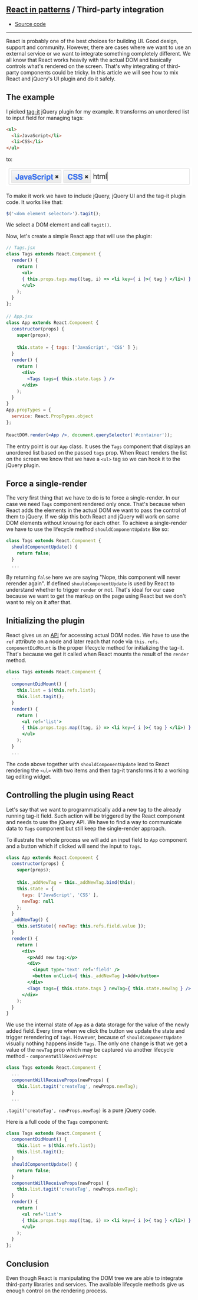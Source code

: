 ## [React in patterns](../../README.md) / Third-party integration

* [Source code](https://github.com/krasimir/react-in-patterns/tree/master/patterns/third-party/src)

---

React is probably one of the best choices for building UI. Good design, support and community. However, there are cases where we want to use an external service or we want to integrate something completely different. We all know that React works heavily with the actual DOM and basically controls what's rendered on the screen. That's why integrating of third-party components could be tricky. In this article we will see how to mix React and jQuery's UI plugin and do it safely.

## The example

I picked [tag-it](https://github.com/aehlke/tag-it) jQuery plugin for my example. It transforms an unordered list to input field for managing tags:

```html
<ul>
  <li>JavaScript</li>
  <li>CSS</li>
</ul>
```

to:

![tag-it](./img/tag-it.png)

To make it work we have to include jQuery, jQuery UI and the tag-it plugin code. It works like that:

```jsx
$('<dom element selector>').tagit();
```

We select a DOM element and call `tagit()`.

Now, let's create a simple React app that will use the plugin:

```jsx
// Tags.jsx
class Tags extends React.Component {
  render() {
    return (
      <ul>
      { this.props.tags.map((tag, i) => <li key={ i }>{ tag } </li>) }
      </ul>
    );
  }
};

// App.jsx
class App extends React.Component {
  constructor(props) {
    super(props);

    this.state = { tags: ['JavaScript', 'CSS' ] };
  }
  render() {
    return (
      <div>
        <Tags tags={ this.state.tags } />
      </div>
    );
  }
}
App.propTypes = {
  service: React.PropTypes.object
};

ReactDOM.render(<App />, document.querySelector('#container'));
```

The entry point is our `App` class. It uses the `Tags` component that displays an unordered list based on the passed `tags` prop. When React renders the list on the screen we know that we have a `<ul>` tag so we can hook it to the jQuery plugin.

## Force a single-render

The very first thing that we have to do is to force a single-render. In our case we need `Tags` component rendered only once. That's because when React adds the elements in the actual DOM we want to pass the control of them to jQuery. If we skip this both React and jQuery will work on same DOM elements without knowing for each other. To achieve a single-render we have to use the lifecycle method `shouldComponentUpdate` like so:

```jsx
class Tags extends React.Component {
  shouldComponentUpdate() {
    return false;
  }
  ...
```

By returning `false` here we are saying "Nope, this component will never rerender again". If defined `shouldComponentUpdate` is used by React to understand whether to trigger `render` or not. That's ideal for our case because we want to get the markup on the page using React but we don't want to rely on it after that.

## Initializing the plugin

React gives us an [API](https://facebook.github.io/react/docs/refs-and-the-dom.html) for accessing actual DOM nodes. We have to use the `ref` attribute on a node and later reach that node via `this.refs`. `componentDidMount` is the proper lifecycle method for initializing the tag-it. That's because we get it called when React mounts the result of the `render` method.

```jsx
class Tags extends React.Component {
  ...
  componentDidMount() {
    this.list = $(this.refs.list);
    this.list.tagit();
  }
  render() {
    return (
      <ul ref='list'>
      { this.props.tags.map((tag, i) => <li key={ i }>{ tag } </li>) }
      </ul>
    );
  }
  ...
```

The code above together with `shouldComponentUpdate` lead to React rendering the `<ul>` with two items and then tag-it transforms it to a working tag editing widget.

## Controlling the plugin using React

Let's say that we want to programmatically add a new tag to the already running tag-it field. Such action will be triggered by the React component and needs to use the jQuery API. We have to find a way to communicate data to `Tags` component but still keep the single-render approach.

To illustrate the whole process we will add an input field to `App` component and a button which if clicked will send the input to `Tags`.

```jsx
class App extends React.Component {
  constructor(props) {
    super(props);

    this._addNewTag = this._addNewTag.bind(this);
    this.state = {
      tags: ['JavaScript', 'CSS' ],
      newTag: null
    };
  }
  _addNewTag() {
    this.setState({ newTag: this.refs.field.value });
  }
  render() {
    return (
      <div>
        <p>Add new tag:</p>
        <div>
          <input type='text' ref='field' />
          <button onClick={ this._addNewTag }>Add</button>
        </div>
        <Tags tags={ this.state.tags } newTag={ this.state.newTag } />
      </div>
    );
  }
}
```

We use the internal state of `App` as a data storage for the value of the newly added field. Every time when we click the button we update the state and trigger rerendering of `Tags`. However, because of `shouldComponentUpdate` visually nothing happens inside `Tags`. The only one change is that we get a value of the `newTag` prop which may be captured via another lifecycle method - `componentWillReceiveProps`:

```jsx
class Tags extends React.Component {
  ...
  componentWillReceiveProps(newProps) {
    this.list.tagit('createTag', newProps.newTag);
  }
  ...
```

`.tagit('createTag', newProps.newTag)` is a pure jQuery code.

Here is a full code of the `Tags` component:

```jsx
class Tags extends React.Component {
  componentDidMount() {
    this.list = $(this.refs.list);
    this.list.tagit();
  }
  shouldComponentUpdate() {
    return false;
  }
  componentWillReceiveProps(newProps) {
    this.list.tagit('createTag', newProps.newTag);
  }
  render() {
    return (
      <ul ref='list'>
      { this.props.tags.map((tag, i) => <li key={ i }>{ tag } </li>) }
      </ul>
    );
  }
};
```

## Conclusion

Even though React is manipulating the DOM tree we are able to integrate third-party libraries and services. The available lifecycle methods give us enough control on the rendering process.
